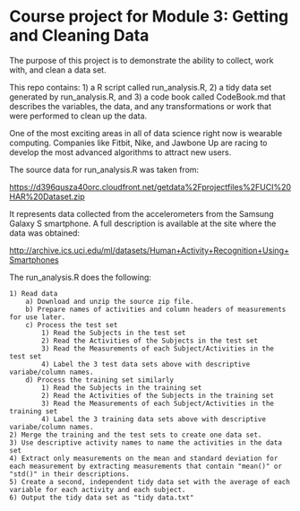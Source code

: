 Course project for Module 3: Getting and Cleaning Data
======================================================

The purpose of this project is to demonstrate the ability to collect, work with, and clean a data set. 

This repo contains: 1) a R script called run_analysis.R, 2) a tidy data set generated by run_analysis.R, and 3) a code book called CodeBook.md that describes the variables, the data, and any transformations or work that were performed to clean up the data. 
      
One of the most exciting areas in all of data science right now is wearable computing. Companies like Fitbit, Nike, and Jawbone Up are racing to develop the most advanced algorithms to attract new users. 

The source data for run_analysis.R was taken from:

https://d396qusza40orc.cloudfront.net/getdata%2Fprojectfiles%2FUCI%20HAR%20Dataset.zip 

It represents data collected from the accelerometers from the Samsung Galaxy S smartphone. A full description is available at the site where the data was obtained: 

http://archive.ics.uci.edu/ml/datasets/Human+Activity+Recognition+Using+Smartphones 

The run_analysis.R does the following:  

	1) Read data   
		a) Download and unzip the source zip file.  
		b) Prepare names of activities and column headers of measurements for use later.  
		c) Process the test set  
      		1) Read the Subjects in the test set  
      		2) Read the Activities of the Subjects in the test set  
      		3) Read the Measurements of each Subject/Activities in the test set  
      		4) Label the 3 test data sets above with descriptive variabe/column names.  
      	d) Process the training set similarly  
      		1) Read the Subjects in the training set  
      		2) Read the Activities of the Subjects in the training set  
      		3) Read the Measurements of each Subject/Activities in the training set  
      		4) Label the 3 training data sets above with descriptive variabe/column names.  
    2) Merge the training and the test sets to create one data set.  
    3) Use descriptive activity names to name the activities in the data set  
    4) Extract only measurements on the mean and standard deviation for each measurement by extracting measurements that contain "mean()" or "std()" in their descriptions.  
    5) Create a second, independent tidy data set with the average of each variable for each activity and each subject.  
    6) Output the tidy data set as "tidy data.txt"  




